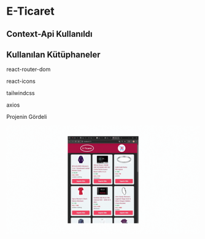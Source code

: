 <h1>E-Ticaret</h1>
<h2>Context-Api Kullanıldı</h2>

<h2>Kullanılan Kütüphaneler</h2>
<p>react-router-dom</p>
<p>react-icons</p>
<p>tailwindcss </p>
<p>axios</p>

<p>Projenin Gördeli</p>
<img src="./public/Gorsel.gif"/>
